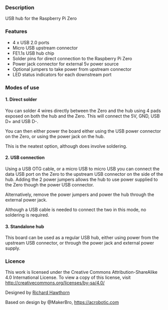 ### Description

USB hub for the Raspberry Pi Zero

### Features

- 4 x USB 2.0 ports
- Micro USB upstream connector
- FE1.1s USB hub chip
- Solder pins for direct connection to the Raspberry Pi Zero
- Power jack connector for external 5v power source
- Optional jumpers to take power from upstream connector
- LED status indicators for each downstream port

### Modes of use

#### 1. Direct solder

You can solder 4 wires directly between the Zero and the hub using 4 pads exposed on both the hub and the Zero. This will connect the 5V, GND, USB D+ and USB D-.

You can then either power the board either using the USB power connector on the Zero, or using the power jack on the hub.

This is the neatest option, although does involve soldering.

#### 2. USB connection

Using a USB OTG cable, or a micro USB to micro USB you can connect the data USB port on the Zero to the upstream USB connector on the side of the hub. Adding the 2 power jumpers allows the hub to use power supplied to the Zero though the power USB connector.

Alternatively, remove the power jumpers and power the hub through the external power jack.

Although a USB cable is needed to connect the two in this mode, no soldering is required.

#### 3. Standalone hub

This board can be used as a regular USB hub, either using power from the upstream USB connector, or through the power jack and external power supply.

### Licence

This work is licensed under the Creative Commons Attribution-ShareAlike 4.0 International License. 
To view a copy of this license, visit http://creativecommons.org/licenses/by-sa/4.0/

Designed by <a xmlns:cc="http://creativecommons.org/ns#" href="http://www.richardhawthorn.com" property="cc:attributionName" rel="cc:attributionURL" target="_blank">Richard Hawthorn</a><br />

Based on design by @MakerBro, https://acrobotic.com